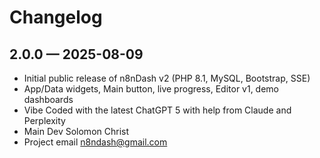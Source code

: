 # Changelog

## 2.0.0 — 2025-08-09
- Initial public release of n8nDash v2 (PHP 8.1, MySQL, Bootstrap, SSE)
- App/Data widgets, Main button, live progress, Editor v1, demo dashboards
- Vibe Coded with the latest ChatGPT 5 with help from Claude and Perplexity
- Main Dev Solomon Christ
- Project email n8ndash@gmail.com